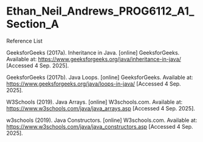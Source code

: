 # Ethan_Neil_Andrews_PROG6112_A1_Section_A

Reference List

GeeksforGeeks (2017a). Inheritance in Java. [online] GeeksforGeeks. Available at: https://www.geeksforgeeks.org/java/inheritance-in-java/ [Accessed 4 Sep. 2025].

GeeksforGeeks (2017b). Java Loops. [online] GeeksforGeeks. Available at: https://www.geeksforgeeks.org/java/loops-in-java/ [Accessed 4 Sep. 2025].

W3Schools (2019). Java Arrays. [online] W3schools.com. Available at: https://www.w3schools.com/java/java_arrays.asp [Accessed 4 Sep. 2025].

w3schools (2019). Java Constructors. [online] W3schools.com. Available at: https://www.w3schools.com/java/java_constructors.asp [Accessed 4 Sep. 2025].
